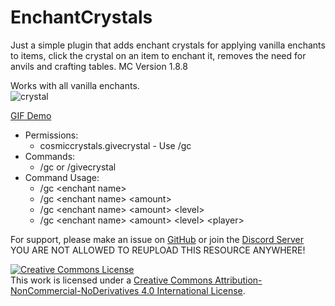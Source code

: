 # EnchantCrystals

Just a simple plugin that adds enchant crystals for applying vanilla enchants to items, click the crystal on an item to enchant it, removes the need for anvils and crafting tables. MC Version 1.8.8

Works with all vanilla enchants.<br>
![crystal](https://i.imgur.com/c1LpgO7.png)

[GIF Demo](https://i.imgur.com/95NVZhe.gifv)

- Permissions:
  - cosmiccrystals.givecrystal - Use /gc
- Commands:
  - /gc or /givecrystal
- Command Usage:
  - /gc \<enchant name\>
  - /gc \<enchant name\> \<amount\>
  - /gc \<enchant name\> \<amount\> \<level\>
  - /gc \<enchant name\> \<amount\> \<level\> \<player\>

For support, please make an issue on [GitHub](https://github.com/Puyodead1/EnchantCrystals/issues) or join the [Discord Server](https://discord.gg/tMzrSxQ)<br>
YOU ARE NOT ALLOWED TO REUPLOAD THIS RESOURCE ANYWHERE!

<a rel="license" href="http://creativecommons.org/licenses/by-nc-nd/4.0/"><img alt="Creative Commons License" style="border-width:0" src="https://i.creativecommons.org/l/by-nc-nd/4.0/88x31.png" /></a><br />This work is licensed under a <a rel="license" href="http://creativecommons.org/licenses/by-nc-nd/4.0/">Creative Commons Attribution-NonCommercial-NoDerivatives 4.0 International License</a>.
